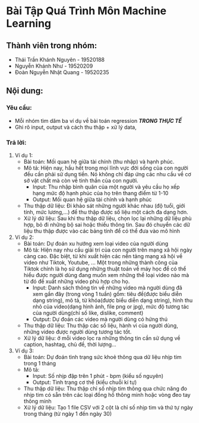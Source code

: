 # Bài Tập Quá Trình Môn Machine Learning
## Thành viên trong nhóm:
- Thái Trần Khánh Nguyên - 19520188
- Nguyễn Khánh Như - 19520209
- Đoàn Nguyễn Nhật Quang - 19520235
## Nội dung:
### Yêu cầu:
* Mỗi nhóm tìm dăm ba ví dụ về bài toán regression *****TRONG THỰC TẾ*****  
* Ghi rõ input, output và cách thu thập + xử lý data,
### Trả lời:

1.  Ví dụ 1: 
	* Bài toán: Mối quan hệ giữa tài chính (thu nhập) và hạnh phúc.
	* Mô tả: Hiện nay, hầu hết trong mọi lĩnh vực đời sống của con người đều cần phải sử dụng tiền. Nó không chỉ đáp ứng các nhu cầu về cơ sở vật chất mà còn về tinh thần của con người.
		* Input: Thu nhập bình quân của một người và yêu cầu họ xếp hạng mức độ hạnh phúc của họ trên thang điểm từ 1-10
		* Output: Mối quan hệ giữa tài chính và hạnh phúc
	* Thu thập dữ liệu: Đi khảo sát những người khác nhau (độ tuổi, giới tính, mức lương,…) để thu thập được số liệu một cách đa dạng hơn.
	* Xử lý dữ liệu: Sau khi thu thập dữ liệu, chọn lọc lại những dữ liệu phù hợp, bỏ đi những bộ sai hoặc thiếu thông tin. Sau đó chuyển các dữ liệu thu thập được vào các bảng tính để có thể đưa vào mô hình
2. Ví dụ 2: 
	* Bài toán: Dự đoán xu hướng xem loại video của người dùng
	* Mô tả: Hiện nay nhu cầu giải trí của con người trên mạng xã hội ngày càng cao. Đặc biệt, từ khi xuất hiện các nển tảng mạng xã hội về video như Tiktok, Youtube, ... Một trong những thành công của Tiktok chính là họ sử dụng những thuật toán về máy học để có thể hiểu được người dùng đang muốn xem những thể loại video nào mà từ đó đề xuất những video phù hợp cho họ.
		* Input: Danh sách thông tin về những video mà người dùng đã xem gần đây (trong vòng 1 tuần) gồm:  tiêu đề(được biểu diễn dạng string), mô tả, từ khóa(được biểu diễn dạng string), hình thu nhỏ của video(dạng hình ảnh, file png or jpg), mức độ tương tác của người dùng(chỉ số like, dislike, comment)
		* Output: Dự đoán các video mà người dùng có hứng thú
	* Thu thập dữ liệu: Thu thập các số liệu, hành vi của người dùng, những video được người dùng tương tác tốt.
	* Xử lý dữ liệu: ở mỗi video lọc ra những thông tin cần sử dụng về caption, hashtag, chủ đề, thời lượng…
3. Ví dụ 3: 
	* Bài toán: Dự đoán tình trạng sức khoẻ thông qua dữ liệu nhịp tim trong 1 tháng
	* Mô tả:
		* Input: Số nhịp đập trên 1 phút - bpm (kiểu số nguyên)
		* Output: Tình trạng cơ thể (kiểu chuỗi kí tự)
	* Thu thập dữ liệu: Thu thập chỉ số nhịp tim thông qua chức năng đo nhịp tim có sẵn trên các loại đồng hồ thông minh hoặc vòng đeo tay thông minh
	* Xử lý dữ liệu: Tạo 1 file CSV với 2 cột là chỉ số nhịp tim và thứ tự ngày trong tháng (từ ngày 1 đến ngày 30)
